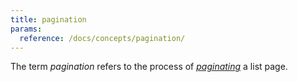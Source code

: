```yaml
---
title: pagination
params:
  reference: /docs/concepts/pagination/
---
```


The term _pagination_ refers to the process of [_paginating_](g) a list page.

